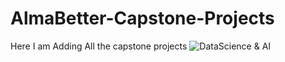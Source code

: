 # AlmaBetter-Capstone-Projects
Here I am Adding All the capstone projects 
![DataScience & AI](https://www.bing.com/images/search?view=detailV2&ccid=BxZAGH72&id=6C2748FFDF9298688CF75368D48EAE78A766830E&thid=OIP.BxZAGH72Q4tCxNpYeISaxQHaCu&mediaurl=https%3a%2f%2fapi.sertifier.com%2fuserdata%2f08daf47b-89e4-cd1d-208e-96834580c530%2fd747e244-cfe7-4a53-b0b4-47ad8e0d9ad4.png&exph=2010&expw=5464&q=almabetter+png&simid=608021151867360206&FORM=IRPRST&ck=4800BEB87E373C0AB2D1ADEEC2B99FC1&selectedIndex=2&itb=1&ajaxhist=0&ajaxserp=0)
